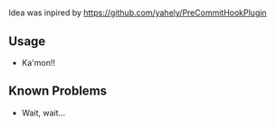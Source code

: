 # 

Idea was inpired by https://github.com/yahely/PreCommitHookPlugin

## Usage

- Ka'mon!!

## Known Problems

- Wait, wait...
